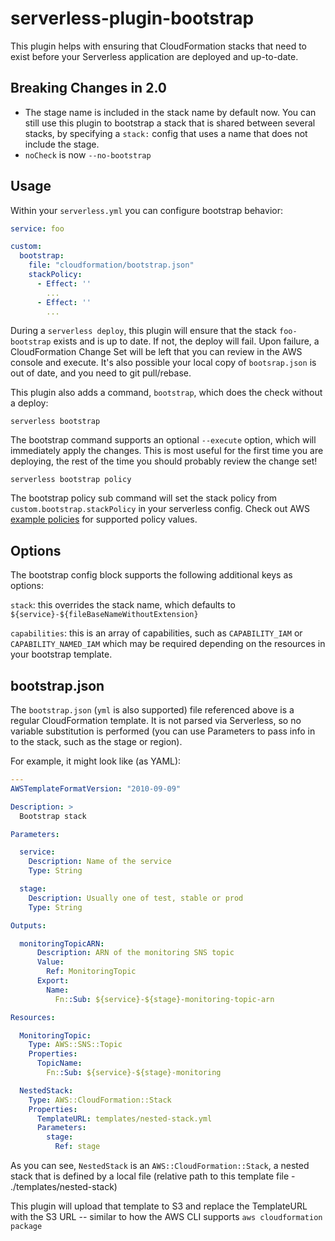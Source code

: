# serverless-plugin-bootstrap

This plugin helps with ensuring that CloudFormation stacks that need to exist before your Serverless application are deployed and up-to-date.

## Breaking Changes in 2.0

- The stage name is included in the stack name by default now. You can still use this plugin to bootstrap a stack that is shared between several stacks, by specifying a `stack:` config that uses a name that does not include the stage.
- `noCheck` is now `--no-bootstrap`

## Usage

Within your `serverless.yml` you can configure bootstrap behavior:

```yml
service: foo

custom:
  bootstrap:
    file: "cloudformation/bootstrap.json"
    stackPolicy:
      - Effect: ''
        ...
      - Effect: ''
        ...
```

During a `serverless deploy`, this plugin will ensure that the stack `foo-bootstrap` exists and is up to date. If not, the deploy will fail. Upon failure, a CloudFormation Change Set will be left that you can review in the AWS console and execute. It's also possible your local copy of `bootsrap.json` is out of date, and you need to git pull/rebase.

This plugin also adds a command, `bootstrap`, which does the check without a deploy:

`serverless bootstrap`

The bootstrap command supports an optional `--execute` option, which will immediately apply the changes. This is most useful for the first time you are deploying, the rest of the time you should probably review the change set!

`serverless bootstrap policy`

The bootstrap policy sub command will set the stack policy from `custom.bootstrap.stackPolicy` in your serverless config. Check out AWS [example policies](https://docs.aws.amazon.com/AWSCloudFormation/latest/UserGuide/protect-stack-resources.html#stack-policy-intro-example) for supported policy values.

## Options

The bootstrap config block supports the following additional keys as options:

`stack`: this overrides the stack name, which defaults to `${service}-${fileBaseNameWithoutExtension}`

`capabilities`: this is an array of capabilities, such as `CAPABILITY_IAM` or `CAPABILITY_NAMED_IAM` which may be required depending on the resources in your bootstrap template.

## bootstrap.json

The `bootstrap.json` (`yml` is also supported) file referenced above is a regular CloudFormation template. It is not parsed via Serverless, so no variable substitution is performed (you can use Parameters to pass info in to the stack, such as the stage or region).

For example, it might look like (as YAML):

```yml
---
AWSTemplateFormatVersion: "2010-09-09"

Description: >
  Bootstrap stack

Parameters:

  service:
    Description: Name of the service
    Type: String

  stage:
    Description: Usually one of test, stable or prod
    Type: String

Outputs:

  monitoringTopicARN:
      Description: ARN of the monitoring SNS topic
      Value:
        Ref: MonitoringTopic
      Export:
        Name:
          Fn::Sub: ${service}-${stage}-monitoring-topic-arn

Resources:

  MonitoringTopic:
    Type: AWS::SNS::Topic
    Properties:
      TopicName:
        Fn::Sub: ${service}-${stage}-monitoring

  NestedStack:
    Type: AWS::CloudFormation::Stack
    Properties:
      TemplateURL: templates/nested-stack.yml
      Parameters:
        stage:
          Ref: stage
```

As you can see, `NestedStack` is an `AWS::CloudFormation::Stack`, a nested stack that is defined by a local file (relative path to this template file - ./templates/nested-stack)

This plugin will upload that template to S3 and replace the TemplateURL with the S3 URL -- similar to how the AWS CLI supports `aws cloudformation package`
